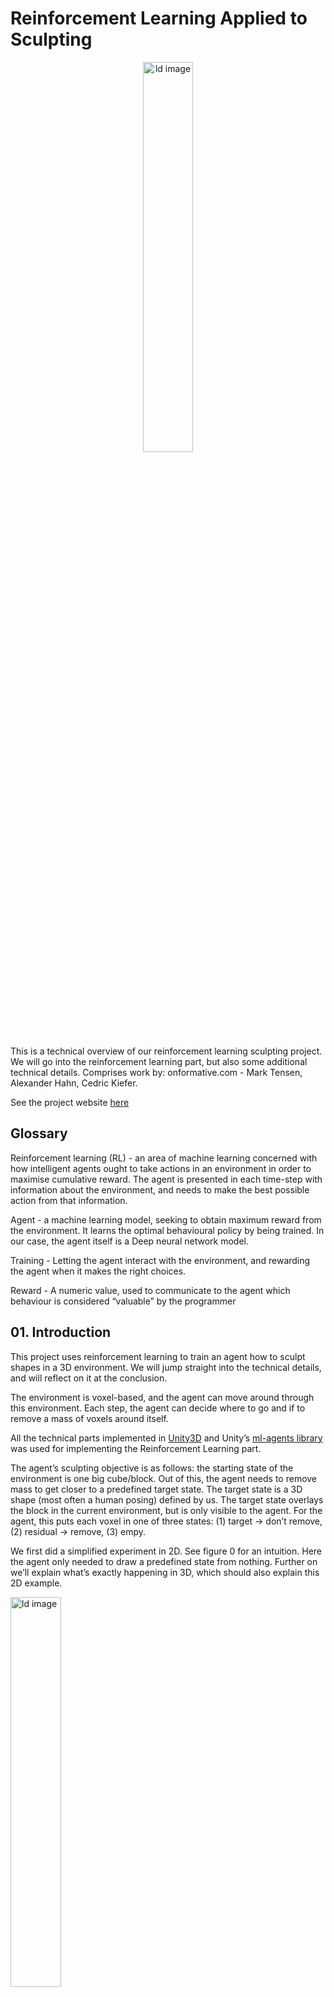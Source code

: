 # Reinforcement Learning Applied to Sculpting

<p align="center">
<img width= "40%" src="/images/blogHeaders/rl_header.gif" alt="ld image">
</p>

This is a technical overview of our reinforcement learning sculpting project. We will go into the reinforcement learning part, but also some additional technical details. Comprises work by: onformative.com - Mark Tensen, Alexander Hahn, Cedric Kiefer.

See the project website [here](https://onformative.com/work/ai-sculpting/)

## Glossary

Reinforcement learning (RL) - an area of machine learning concerned with how intelligent agents ought to take actions in an environment in order to maximise cumulative reward. The agent is presented in each time-step with information about the environment, and needs to make the best possible action from that information.

Agent - a machine learning model, seeking to obtain maximum reward from the environment. It learns the optimal behavioural policy by being trained. In our case, the agent itself is a Deep neural network model.

Training - Letting the agent interact with the environment, and rewarding the agent when it makes the right choices.

Reward - A numeric value, used to communicate to the agent which behaviour is considered “valuable” by the programmer

## 01. Introduction 

This project uses reinforcement learning to train an agent how to sculpt shapes in a 3D environment. We will jump straight into the technical details, and will reflect on it at the conclusion.

The environment is voxel-based, and the agent can move around through this environment. Each step, the agent can decide where to go and if to remove a mass of voxels around itself.

All the technical parts implemented in [Unity3D](https://unity.com/) and Unity’s [ml-agents library](https://github.com/Unity-Technologies/ml-agents) was used for implementing the Reinforcement Learning part.

The agent’s sculpting objective is as follows: the starting state of the environment is one big cube/block. Out of this, the agent needs to remove mass to get closer to a predefined target state. The target state is a 3D shape (most often a human posing) defined by us. The target state overlays the block in the current environment, but is only visible to the agent. For the agent, this puts each voxel in one of three states: (1) target → don’t remove, (2) residual → remove, (3) empy.

We first did a simplified experiment in 2D. See figure 0 for an intuition. Here the agent only needed to draw a predefined state from nothing. Further on we’ll explain what’s exactly happening in 3D, which should also explain this 2D example.

<img width= "40%" src="https://lh5.googleusercontent.com/1g3wDe8oBf5U7NLzrqV9L-IO3hPenTn0Vsj55Jj9IPLpqBFtianx3HnV257pjW5L5XeRogeFwpPA1KIWX9sJmMblOXLPmsJCB6y2INlvRGysmMjNOaVhAITGB9n7jzfQpZOtPHC2sO5SIqZWihKB8XBIUDMCg_VcNvLZpyPm0lUaMA9IDf4Grl124nla1g" alt="ld image">

Figure 0. A first RL experiment in 2D. top-left: predefined state the agent needs to draw. top-right: current state, bottom-left: the residual pixels (target - current), bottom-right: the agent’s view, having only partial observability of the environment.

## 02. The Agent

### Reward function

The agent’s objective is to remove as many residual voxels in as few steps as possible, whilst leaving the target voxels intact. Per time-step, we can define the number of residual voxels removed as vres, and number of target voxels removed as vtarget. This gives us the following reward function:

Rt = (vres - vtarget) -

Rt is the reward for the current step. is a constant > 1, to penalise vtarget more than vres is rewarded. is important because without it, the agent tends to ‘eating-away’ too many target details when sculpting. That is because its tools can often remove thousands of voxels at once, thereby not caring about collateral target voxel damage. is a constant number around 0.0001, to encourage the agent to work in as few steps as possible. is a small number around 0.001, which simply scales the reward signal down.

A slight addition to this reward function is that the agent initially tended to go into the initial block like how a caterpillar would enter an apple. For a more visually interesting process we wanted the agent to work on the outsides of the cube. We incentivized the agent to do this by giving higher reward for voxels further away from the cube’s centre. Therefore the outer 5% of residual voxels vres-bonus get a higher reward, scaled by a constant (typically around 1.5):

Rt = (vres+vres-bonus - vtarget) -

Additionally, in some sculpting explorations the agent got multiple tool sizes. Larger tool sizes are riskier since the agent has a higher chance of accidentally removing the higher penalised target voxels. When unmanaged, the agent tends to converge to use only its smaller tools. To encourage a more balanced tool-usage early on, the agent gets an extra reward bonus for using the bigger tool sizes.

### Observations

Because of the size of the environment (164*164*164 = over 2M voxels), the agent has to have senses that reduce the information of the environment into an intuitive and workable amount. To get such a representation, we engineered three different observation types:

#### a) Visual

<img width= "40%" src="https://lh3.googleusercontent.com/nnNuRtcgfj_r0TOnu6X__dcpXcVzz7YpFoWE07ADlxnmbb7HP119n79-ufZILWP73fkVuqjlLl2qo5L88UCdKXB681MBGXh3RD9bSyPCZhAdlx8BmYQ6hcIGPMcxA3HcYn6fnuAXPAvnkCaz5oGpMXw-q1GBOuej395opAtbh1Zl6O1_qwxoWsosGOMIXw" alt="ld image">

Figure 1. The agent’s visual sensors: four slices of the 3d env centred on the agent (red)

Each step starts with a “visual” observation; A number of differently oriented 2D slices of a fixed size, centred around the agent (figure 1). The slices had a width of ~23 pixels. In the figure you see 3 slices to keep it simple, but we’ve found that including diagonal planes increases the performance. Each pixel gets 5 channels that are either off (0) or on (1), corresponding to the voxel’s state (figure 2). These are mapped to RGB to visualise and debug the sensor:

1.  Red: removable: filled-but-should-be-empty
2.  Bright-red: Red voxel on the edge.
3.  Green: target: filled-and-should-stay-filled
4.  Blue: Empty: already removed mass
5.  Black: Out-of-bounds

<img width= "40%" src="https://lh5.googleusercontent.com/NtXO2s9bcB46Wae_a6Rzkezhsj7wfbiv0yuyzdd3f2hHCQeqls7_5Lh4qnR6JxulhY2_hYjdwMRl1ds63zMmU6i_OhZsM3K5IQf5jn9qZJDaGg39TREpQ3lO3pUOdSU72KsVpKiAagcqLEmkeauAakGm5gcsdcm8pOH6VWynzX3WuGmfZKGu99z4qqvsVQ" alt="ld image">

Figure 2. Simplified example of one visual slice in RGB. Green represent target voxels, red residual voxels, blue, empty voxels, and black is out of bounds.

Additionally, like the [human retina](https://en.wikipedia.org/wiki/Fovea_centralis), the pixels centred around the agent have higher resolution than the ones in the periphery. This is done by pooling the periphery pixels, and leaving a 1-to1 mapping in the centre. This was primarily to increase the coverage of the visual sensor, and keep the computational cost low.

Whether a voxel falls in the range of its tools is also encoded. For three tools, this results in three extra channels on top of the existing 5. In figure 3 you can see the RGB sensor with three levels of brightness representing the three tool sizes.

<img width= "40%" src="https://lh6.googleusercontent.com/SBY8lJCxu__LV4Jkt2gY6ks9VzCYkf1s9YzRy2WB3v_yRPR3Jr8H5YkQ80sYlVlgYvIRvbcHEhqDQOT0ngzZ_GYb5UQGVet3zsHSMaaGOt67OYIScGNb64zTHvsvWqEGGQ0GXVTagiC2Z-Px9KJhfMXJStheIJeeQv66yEdPK3MCct0QU4curzmnUtQDsA" alt="ld image">

Figure 3. Example of one visual slice in RGB, including three toolsizes of a sphere-shaped tool

#### b) Long distance voxel distribution

<img width= "40%" src="https://lh6.googleusercontent.com/iKdhAr3nrsfUmhpVHFu0XIUqOj5qSqNEkuLDvbs6WylfaK1wkwHj8bEkxzWyI-_ojLAvr6S_aJ7klA8kSIucJDaiIlqU077Yy_fxNSamP0NMFfxdgRxQRL_zOsYRrD0QTWBb9hMRjppCXvuzlWuIh7C6Kpn1F71Mp7CeT6y3QjPw63ldRggy3l57jLxyw" alt="ld image">
<img width= "40%" src="https://lh3.googleusercontent.com/WWnmOeeb5Komes8cuF2SYRTIkhBdfzyVeg0NQ5pK6ur3eKTl5B1g0-EIjO5oOlGcOM79_zJoy6bWW7nRHUpTTE1WWCJFIQXM1P8xsn96qFJvu4R1qu8Bc07g-3k6H0PAuEDUcQUwWlyLqkhjVg5PXtIOfCRF5iwPZFyjhnpuH4MoLkT6oTXBXWuxNgn04w" alt="ld image">

Figure 4. Left: The agent’s long-distance sensors: Six pyramid-shapes centred around the agent that each aggregate the ratio of one voxel type compared to the grand total of those voxels. Right: The long distance sensors combined with visual sensors

When only using visual sensors, the agent tends to get stuck optimising low-yield areas of the environment, while it can make greater impact at other areas which it doesn’t know about. To get an intuition about where high-reward areas are in the environment we implemented the long-distance sensor. This sensor consists of 6 pyramidal-shaped volumes emerging from the agent into dix directions (Figure 4). Each shape takes the count of each voxel kind (residual voxels and target voxels), and divides each by the total voxel count of that type. For the agent, this shows how voxels around it are distributed, thus where it should move to make the biggest impact. An example for residual voxels is: [0.02, 0.08, 0.2, 0, 0.7, 0].

#### c) Vector sensor

How close the agent is to completion, and the agent’s last actions is also modelled for the last n steps. n was generally kept at 16, which was a good tradeoff between information and computational cost:

- Percent completed: one-hot encoding of 5 discrete stages from 0-20% to 80-100%
- Previous tool-action: one-hot encoding
- Previous move-action: one-hot encoding

Because there is a timing aspect involved, we experimented as well with setting n to 1 and giving the agent memory, by implementing an LSTM cell. We found however that training the agent took much longer and did not give a better result.

### Agent actions

Each step, the agent must choose three actions:

- Move: The agent can freely move in 6 directions, but can neither penetrate mass or the environment’s edge. The agent may also choose not to move.
- Step-size: The magnitude of a move: [1, 2, 4, 8] voxels.
- Tool-action: [no-action, small-tool, medium-tool, large-tool].

### Agent architecture

The agent models the mapping between sensor input and actions with a deep neural network. Its network architecture can be seen in figure 5. The visual inputs are each put through small convolutional networks to extract important features. The outputs of those are concatenated with another, and flattened before being put through a dense layer. The vector inputs are concatenated with the dense layer’s output. That output is put through a final dense layer that maps to the agent’s output: four one-hot vectors representing the movement direction, step-size, tool action, and how to orient the tool.

<img width= "40%" src="https://lh6.googleusercontent.com/v_LQuiBvwrh--vyjdHkpi8EL11WhGCShZJ0TYc6D760S4jvfkK2Nmw4ANpgFDgfFRR5Z8NfwOmAmk_9Ktt_Wn51icBS93skLyl-QUIhJB4PqpUQFtXN4VEyVwuCrX3rbq51CIy27baW7rye1FPWViiUFIIVTgsr6akW6pjTEvPOuLFlSxjVwD90dVgGiWw" alt="ld image">

Figure 5. The agent’s model architecture. The model maps the visual and vector input to three output vectors.

### Training

All in all, with the senses we have engineered for the agent, and the reward function, the agent must find a policy to get the highest reward possible. It faces a set of decisions and tradeoffs it must learn:

- In which direction to move?
  - How big of a move?
  - Where has it already been?
  - Where can it make the most difference in the long-run?
- Remove mass or not
  - If removing mass, how?
  - Which tool size?
  - Which tool orientation?

To learn the optimal balance, the agent was trained using deep reinforcement learning. Specifically, we used a [PPO](https://openai.com/blog/openai-baselines-ppo/) implementation with Unity’s ml-agents library. ML-agents provides a neat Reinforcement Learning API with many state of the art RL implementations that we could easily use, such as action-masking and curriculum learning.

#### Training environments

During training, the agent was exposed to random samples of the following set of environments that it must sculpt within n steps.

- Random complex: A random complex target shape consisting of many different primitives randomly combined.
- Orientation: A simple square of residual pixels respawning to a different location as soon as it is cleared. This was useful for training the long-distance sensors. Without this specific training, the agent does not learn to use those sensors well.
- Orientation-obstacle: The same as the former orientation environment, but with a target plane between the agent and the residual square that it must navigate across (figure 6, right).
- Motorblock: custom shapes that are specifically designed with custom-sized edges that fit only specific tool sizes (figure 6, left). The idea was that it explicitly trained the agent to dynamically adapt its toolshape to the environment’s requirements. We found that by including these, the agent is more likely to dynamically switch tool sizes when e.g. working on finer details.
- Validation: Actual artistic target shapes used for validation during training. On these, the agent’s performance is summarised during training to track performance.

<img width= "40%" src="https://lh5.googleusercontent.com/r3U9sBfyIM8wrOO9LmrVE4N1aDYzSnmyVqQl4fqkzeYpJy0qudQccN0KfrxlxZ0nIJBaZXF783P8AlnSs5Td-lkdeSbOSIu2I5Ye3INJRC0tFKpldiOGQ8N8RbeDUHgQEKduvWDRDskFaEkNLCKWxAlY159oMyEe5clcKhWFz6px2VzcjICkpbqqY_kwKQ" alt="ld image">  
<img width= "40%" src="https://lh4.googleusercontent.com/-7BoXbamiLHKZ48dXu7eeMb-OteHuuJ8NN6cI7laUI9M92Y17Fn8fRihOVlS0JRTRaEGNwN-EW2mEFfct05sg0PDHbDHYr610235WTQFHfcuij5_CjRC_fz_wePWr6hWjTQW1E8VVEO1XehL0mGHDH9qC_eMaYfZu8RvC1LmBZcrqbqK9I4RIfuuss9ShQ" alt="ld image">

Figure 6. Left: Motorblock environment, with fine grooves for the small tool on the outside, bigger cavities on the top, and the inside is also accessible via small entrances. Right: Orientation-obstacle environment. Note the visual-sensor debug view on the left, with the plane in green. That is a target shape which the agent needs to move around to get to the residual blocks.

#### Monitoring training

Besides tracking the cumulative reward during training, which signals if the agent learns to get more reward over time, we added some custom tensorboard summaries to track specific metrics of interest. Examples are percentage complete at the end of each episode, or the relative amounts of different tool-sizes used. See figure 7 for some examples. Many research iterations were spent on modifying the environment or agent and tracking these graphs to see if the design choices increased the agent’s performance, or whether tool usage was balanced enough.

<img width= "40%" src="https://lh5.googleusercontent.com/UXisUyxMauT0KX24JC4xPqTkuxrV-dldXE1vrZDw07xu3jVNZF3gAhN1pmlHUSnjTzc2U0ksUf7mldAfa0BuB3wzCFDzMCekQjbVgXaqSPPUJYqkKLcg2O-Dt8EN6TC3grBhALg8J6sLkquHYGb_kTCaHZVcAGOCWvtLAOsm8wa8NTftrc1ZKMaQcKVRcw" alt="ld image">  
<img width= "40%" src="https://lh5.googleusercontent.com/kHJQv6yoHlA57VLV6k52q28H0VSwFI8vlgqzp_dFA6QyhUjNFeMg1HrxYzt0-ADLnOMynLW07NPz7EDYivWAfMh8mvfJbp7-G3Hwx-W2HxWWgvDKvQZYJ9NoWh6IQT9i89Z6nMbql65vxO23SoSynGj0Nn_cPs6MT-Udzf3_s6dBJ5PgBkZOMyhOFIzezQ" alt="ld image">
<img width= "40%" src="https://lh3.googleusercontent.com/kKe4m9x1CvIwftL068wa-h-InT8nmNa9cW2OcwV2sTNlau3yK4e_RLVJNxoybLjEVxvkuUwFYNh5WT4z4snQO-RgRA8juGDIg1uoYhtLbgoH3sLrFRPHlU4BIdmVuceow3GbigzpGbCgyZkUfwWwCuSPY0-PhOuQZFz9tyybZ6e1rCYFQy2nLiYXfr4Wiw" alt="ld image">

Figure 7. Example graphs of tracking training progress. Number of training steps is on the y-axis, and the y-axis is the metric value

### Tools

The training and design of the agent/environment happened in Unity, and Unity’s reinforcement-learning library ml-agents was used for the RL implementations. Earlier we mentioned the environment was a voxel-based environment. That is true for counting the number of voxels removed, and keeping track of the state, but we used signed distance functions and raymarching to render the environment, apply actions, import target shapes, and generate the complex shapes during training. Our custom SDF API was faster than instancing voxels every step, and it looks smoother as well. In the end we could let the agent sculpt in real time, with an acceptable FPS. See figure 8 for how the smooth SDF render compares to the voxels.

<img width= "90%" src="https://lh4.googleusercontent.com/kLR4GOD7x5mw-E2paJTF5Dk7p9IxeBWj0kd80NNU31Z1uhuRWDQLS9b7ZKRqgLE-o6JJq1e5P8J-G9l6eN7Hw6Xkj2kEXfc3IHGwY_ZUoKGPM2bq6bDydTmjVt9esb73_G0r-cbwfPoFex0J0FW6eke-puZ_xldiBPDSCN3VnIJWqf0lJ1fUpwPydewBjw" alt="ld image">  
<img width= "90%" src="https://lh6.googleusercontent.com/r1nRccNv5ykTAyvePkPXVc45aOYR_5_DKZFeD2m5TuyLw7-Z_GvSveJDLwC-uFGyzAlDnJVsgPcXAXflsLQ_r6mGzfu-Wu68AvOb-vcyy4_dOZA6s7YvO2Kknd3GbCTf12SNSCvJQys0-V2qRQkcWakyRYf-HRT9mmaLeeJZBL-GbLMtd0pKWmiH0rhuGA" alt="ld image">

Figure 8. Unity interface example of purely voxels (left), and SDF (right). Each example has two viewing angles of the sculpting.

When an agent is trained, we visually assessed its performance by letting the agent sculpt a target shape of our picking in Unity in inference mode. The interface for that is Unity’s gameview, with 2 cameras (figure 9).

<img width= "90%" src="https://lh6.googleusercontent.com/yPmXayQK-SwvmS9nqM-1ZjIIOokoa_hjWEhgl9-T94HXKeSkV57iZtShHsCri-quVeIMBMTgeK6mv8zNZ_jJe80OWPP2znoaVaa5hie4JOaNSoHNLhvqyoKJ9NHptbv6DNEiKO6njxfarEZiQdHmCuQsKEbKsw-rnk2IkGAJId8MMgspS7D3evJxGZMF65A" alt="ld image">  
<img width= "90%" src="https://lh6.googleusercontent.com/oDDriuKKhN8U7q3pQiZ6qYPKunAeZ5uXvLdloDomoVRqJmAVyW-JFLDCUne418C6hRb6s2O5RXDYVocaMnfO-gjQOSUMYQIWHIB7HmScEDwj_f_S65rJb85-_IEYj4bk59Q6EbNUC6xhwRSncIi431XNy1zST2NX0APTq2ovUAcgAXmES7DEm-nf3P7IYw" alt="ld image">  
<img width= "90%" src="https://lh4.googleusercontent.com/tR7PF_8PWmbYG7WyomYpbQ0j8CJyyKQav_veb-tj2eU_MOSpNi1i3eCxeGOKpOrC16Fnwlje6d_PeONmdRUV2TjuD7WfSFmH9hBB0n3FAZyHCscyxcktZODSIPoXG9zretEeNuOwflG-hFUibPV1YpD_gJibbbjNx8ESrZY9GhVCUfa1rBiDf3otWz3Yow" alt="ld image">

Figure 9. Unity’s game view during the agent’s sculpting. Also note the different metrics on the right, including the action count and reward per tool, percentage target voxels deleted, and the red and green bars represent reward (green) / penalty(red) at the current step.

Log files for Houdini and generative music

For higher quality output in terms of visual effects, and more artistic freedom for designers with regards to materials / lighting / physics, we replicated the agent’s behaviour in [Houdini](https://www.sidefx.com/). This replication was done by storing all of the agent’s actions to a JSON file (figure 10), and reading that into Houdini.

<img width= "90%" src="https://lh4.googleusercontent.com/bCoF0vrPiGH5ws_Wa7NjznKlgFFNk6DiTmZtpdD-7el9WRsh0WTd0kUVjgnJkICH5xQUSNH843PidCCJPSH1NGwgqG0cuHl-9eZ6CDDJKUE0-xOwlWxmCKHEqq-G-HS3fE4Nnl40e_syqYMHXH4XfGF7EmZ1AH1ZMVI2wD-hTvPlBBl55kOfzJSicSResw" alt="ld image">

Figure 10. Example of a JSON file with all the data for replicating a sculpting session in Houdini and Ableton. AgentPath / actionDirection contains the entire sequence of all movement actions of an episode.

Also for generating data-driven sound to accompany the renders, we used the same JSON file to transform the agent’s behaviour and reward signals into MIDI notes. Python was used for this transform. The MIDI signals and velocities were then mapped in [Ableton](https://www.ableton.com/) to generate sound: Different tools drove different instruments, and reward was mapped to filter frequencies and loudness in the composition. All in all the music was meant to give a bit of a feeling for how it could be in the agent’s brain.

## Conclusion

All in all, this document presented a technical approach to explore sculpting using artificial intelligence. Instead of going for a generative modelling approach, using e.g. GANs, which interpolate existing 3D shapes, we explored the possibilities of Reinforcement Learning. This method highlights the process of craftsmanship by a sculptor, showing step-by-step how an intelligent agent would balance trade-offs given the rules of the game: environment, its senses and the reward function.

The human aspect is quite clear in this: We chose the rules, and what the output should approximately be. But in the end it was the interplay between our human choices and agent’s capabilities to find solutions and occasionally surprise us, which made this work interesting to us. To facilitate a degree of freedom and room for errors for the agent, we tried to gently push it into a desired behaviour, instead of imposing hard constraints. This is exemplified by the bonus for using tools more efficiently or staying on the outsides, using blunt tools, and sculpting for only a limited amount of steps. Because the reward function plays such an important role in this, we found it valuable to integrate the reward signal within the final animations and music.

To conclude, we hope that this approach can inspire others to explore the interesting world of reinforcement learning for arts. Or to think about how we can train models

## References

- Unity3D
- Ml-agents
- Houdini
- Ableton
- For an extra efficient visual sensors implementation: [Open-source Grid Sensor by MBaske](https://www.google.com/search?client=firefox-b-d&q=grid+sensor+2.0)
- Transforming mesh files into SDF with the [mesh-to-sdf](https://pypi.org/project/mesh-to-sdf/) python pip package
- Converting data to MIDI: Python’s [MIDO package](https://mido.readthedocs.io/en/latest/)

## Credits

[onformative.com](http://www.onformative.com) , 2020-2022  
Mark Tensen - Reinforcement Learning, Unity Implementation
Alexander Hahn - Designer
Cedric Kiefer - Creative Direction
Norman Wasmuth - Houdini-integration
Bernd Marbach - Designer
